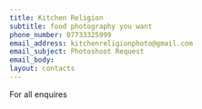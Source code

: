 ```yaml
---
title: Kitchen Religion
subtitle: food photography you want
phone_number: 07733325999
email_address: kitchenreligionphoto@gmail.com
email_subject: Photoshoot Request
email_body: 
layout: contacts
---
```


For all enquires
